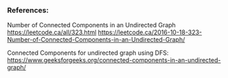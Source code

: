 ### References:

Number of Connected Components in an Undirected Graph https://leetcode.ca/all/323.html https://leetcode.ca/2016-10-18-323-Number-of-Connected-Components-in-an-Undirected-Graph/

Connected Components for undirected graph using DFS: https://www.geeksforgeeks.org/connected-components-in-an-undirected-graph/
